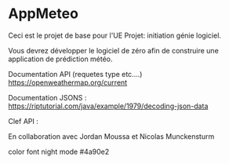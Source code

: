 # AppMeteo

Ceci est le projet de base pour l'UE Projet: initiation génie logiciel.

Vous devrez développer le logiciel de zéro afin de construire 
une application de prédiction météo.


 Documentation API (requetes type etc....)     https://openweathermap.org/current



 Documentation JSONS : https://riptutorial.com/java/example/1979/decoding-json-data

 Clef API : 

En collaboration avec Jordan Moussa et Nicolas Munckensturm


 color font night mode #4a90e2
